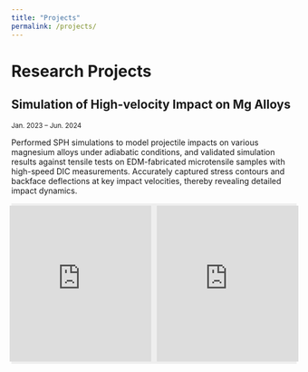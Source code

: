 ```yaml
---
title: "Projects"
permalink: /projects/
---
```

# Research Projects
## Simulation of High-velocity Impact on Mg Alloys

<div style="text-align: left; font-size: smaller;">
Jan. 2023 – Jun. 2024
</div>


Performed SPH simulations to model projectile impacts on various magnesium alloys under adiabatic conditions, and validated simulation results against tensile tests on EDM-fabricated microtensile samples with high-speed DIC measurements. Accurately captured stress contours and backface deflections at key impact velocities, thereby revealing detailed impact dynamics.

<!--<div style="display: flex; gap: 10px; flex-wrap: wrap;">
  <iframe width="560" height="315" src="https://www.youtube.com/embed/Mgilk_iLav4" 
          frameborder="0" 
          allow="accelerometer; autoplay; clipboard-write; encrypted-media; gyroscope; picture-in-picture" 
          allowfullscreen></iframe>
  <iframe width="560" height="315" src="https://www.youtube.com/embed/IUMIIelIUYs" 
          frameborder="0" 
          allow="accelerometer; autoplay; clipboard-write; encrypted-media; gyroscope; picture-in-picture" 
          allowfullscreen></iframe>
</div>-->

<div style="position: relative; width: 100%; max-width: 1200px; margin: 0 auto; background: #eee;">
  <!-- 占位 div，用于保持 16:9 比例 -->
  <div style="width: 100%; padding-top: 56.25%;"></div>
  <!-- 绝对定位的 overlay 容器，用 flex 居中显示两个视频 -->
  <div style="position: absolute; top: 0; left: 0; width: 100%; height: 100%;
              display: flex; align-items: center; justify-content: center; gap: 10px;">
    <iframe width="250" height="275" src="https://www.youtube.com/embed/Mgilk_iLav4" 
            frameborder="0" 
            allow="accelerometer; autoplay; clipboard-write; encrypted-media; gyroscope; picture-in-picture" 
            allowfullscreen>
    </iframe>
    <iframe width="250" height="275" src="https://www.youtube.com/embed/IUMIIelIUYs" 
            frameborder="0" 
            allow="accelerometer; autoplay; clipboard-write; encrypted-media; gyroscope; picture-in-picture" 
            allowfullscreen>
    </iframe>
  </div>
</div>











